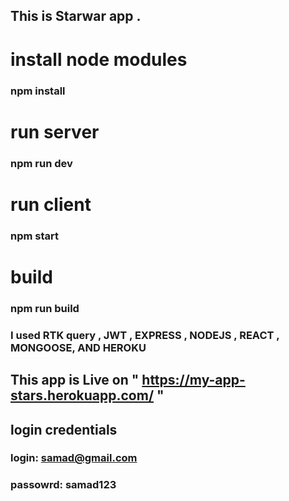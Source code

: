 ## This is Starwar app .
# install node modules 
### npm install
# run server
### npm run dev
# run client
### npm start
# build
### npm run build

### I used RTK query , JWT , EXPRESS , NODEJS , REACT , MONGOOSE, AND HEROKU 

## This app is Live on " https://my-app-stars.herokuapp.com/ "

## login credentials 
### login: samad@gmail.com
### passowrd: samad123
